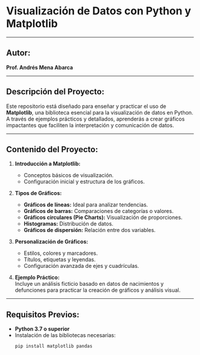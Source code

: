 # Visualización de Datos con Python y Matplotlib  

---

## **Autor:**  
**Prof. Andrés Mena Abarca**  


---

## **Descripción del Proyecto:**  
Este repositorio está diseñado para enseñar y practicar el uso de **Matplotlib**, una biblioteca esencial para la visualización de datos en Python. A través de ejemplos prácticos y detallados, aprenderás a crear gráficos impactantes que faciliten la interpretación y comunicación de datos.

---

## **Contenido del Proyecto:**  
1. **Introducción a Matplotlib:**
   - Conceptos básicos de visualización.
   - Configuración inicial y estructura de los gráficos.

2. **Tipos de Gráficos:**
   - **Gráficos de líneas:** Ideal para analizar tendencias.
   - **Gráficos de barras:** Comparaciones de categorías o valores.
   - **Gráficos circulares (Pie Charts):** Visualización de proporciones.
   - **Histogramas:** Distribución de datos.
   - **Gráficos de dispersión:** Relación entre dos variables.

3. **Personalización de Gráficos:**
   - Estilos, colores y marcadores.
   - Títulos, etiquetas y leyendas.
   - Configuración avanzada de ejes y cuadrículas.

4. **Ejemplo Práctico:**  
   Incluye un análisis ficticio basado en datos de nacimientos y defunciones para practicar la creación de gráficos y análisis visual.

---

## **Requisitos Previos:**  
- **Python 3.7 o superior**  
- Instalación de las bibliotecas necesarias:  
  ```bash
  pip install matplotlib pandas
